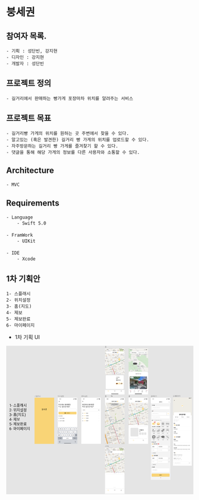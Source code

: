 # 붕세권

## 참여자 목록.
```
- 기획 : 성단빈, 강지현
- 디자인 : 강지현
- 개발자 : 성단빈
```

## 프로젝트 정의
```
- 길거리에서 판매하는 빵가게 포장마차 위치를 알려주는 서비스
```
## 프로젝트 목표
```
- 길거리빵 가게의 위치를 원하는 곳 주변에서 찾을 수 있다.
- 알고있는 (혹은 발견한) 길거리 빵 가게의 위치를 업로드할 수 있다.
- 자주방문하는 길거리 빵 가게를 즐겨찾기 할 수 있다.
- 댓글을 통해 해당 가게의 정보를 다른 사용자와 소통할 수 있다.
```
## Architecture
```
- MVC
```

## Requirements
```
- Language
    - Swift 5.0

- FramWork
    - UIKit

- IDE
    - Xcode
```

## 1차 기획안
```
1- 스플래시
2- 위치설정
3- 홈(지도)
4- 제보
5- 제보완료
6- 마이페이지
```

* 1차 기획 UI

<img src = "https://github.com/danbin920404/BungsegwonPortfolio/blob/main/image/UI_1.png" width = "600" height = "400" />




